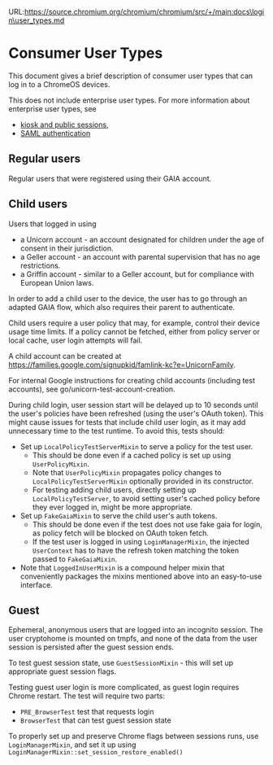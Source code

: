 URL:https://source.chromium.org/chromium/chromium/src/+/main:docs\login\user_types.md
# Consumer User Types

This document gives a brief description of consumer user types that can log in
to a ChromeOS devices.

This does not include enterprise user types. For more information about
enterprise user types, see
*   [kiosk and public sessions](../enterprise/kiosk_public_session.md),
*   [SAML authentication](../enterprise/saml_authentication.md)

## Regular users

Regular users that were registered using their GAIA account.

## Child users

Users that logged in using
*   a Unicorn account - an account designated for children under the age of
    consent in their jurisdiction.
*   a Geller account - an account with parental supervision that has no age
    restrictions.
*   a Griffin account - similar to a Geller account, but for compliance with
    European Union laws.

In order to add a child user to the device, the user has to go through an
adapted GAIA flow, which also requires their parent to authenticate.

Child users require a user policy that may, for example, control their device
usage time limits. If a policy cannot be fetched, either from policy server or
local cache, user login attempts will fail.

A child account can be created at
https://families.google.com/signupkid/famlink-kc?e=UnicornFamily.

For internal Google instructions for creating child accounts (including test
accounts), see go/unicorn-test-account-creation.

During child login, user session start will be delayed up to 10 seconds until
the user's policies have been refreshed (using the user's OAuth token). This
might cause issues for tests that include child user login, as it may add
unnecessary time to the test runtime. To avoid this, tests should:
*   Set up `LocalPolicyTestServerMixin` to serve a policy for the test user.
    *   This should be done even if a cached policy is set up using
        `UserPolicyMixin`.
    *   Note that `UserPolicyMixin` propagates policy changes to
        `LocalPolicyTestServerMixin` optionally provided in its constructor.
    *   For testing adding child users, directly setting up
        `LocalPolicyTestServer`, to avoid setting user's cached policy before
        they ever logged in, might be more appropriate.
*   Set up `FakeGaiaMixin` to serve the child user's auth tokens.
    *   This should be done even if the test does not use fake gaia for login,
        as policy fetch will be blocked on OAuth token fetch.
    *   If the test user is logged in using `LoginManagerMixin`, the injected
        `UserContext` has to have the refresh token matching the token passed to
        `FakeGaiaMixin`.
*   Note that `LoggedInUserMixin` is a compound helper mixin that conveniently
    packages the mixins mentioned above into an easy-to-use interface.

## Guest

Ephemeral, anonymous users that are logged into an incognito session. The user
cryptohome is mounted on tmpfs, and none of the data from the user session is
persisted after the guest session ends.

To test guest session state, use `GuestSessionMixin` - this will set up
appropriate guest session flags.

Testing guest user login is more complicated, as guest login requires Chrome
restart. The test will require two parts:
*   `PRE_BrowserTest` test that requests login
*   `BrowserTest` that can test guest session state

To properly set up and preserve Chrome flags between sessions runs, use
`LoginManagerMixin`, and set it up using
`LoginManagerMixin::set_session_restore_enabled()`
